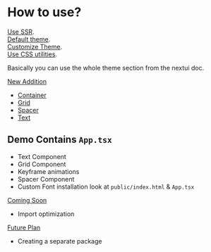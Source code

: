 # How to use?

[Use SSR](https://nextui.org/docs/guide/b.nextui-plus-nextjs). <br>
[Default theme](https://nextui.org/docs/theme/default-theme).<br>
[Customize Theme](https://nextui.org/docs/theme/customize-theme).<br>
[Use CSS utilities](https://nextui.org/docs/theme/utilities).

Basically you can use the whole theme section from the nextui doc.

[New Addition]() <br>

- [Container](https://nextui.org/docs/layout/container)
- [Grid](https://nextui.org/docs/layout/grid)
- [Spacer](https://nextui.org/docs/layout/spacer)
- [Text](https://nextui.org/docs/components/text)

## Demo Contains `App.tsx`

- Text Component
- Grid Component
- Keyframe animations
- Spacer Component
- Custom Font installation look at `public/index.html` & `App.tsx`

[Coming Soon]() <br>

- Import optimization

[Future Plan]() <br>

- Creating a separate package
